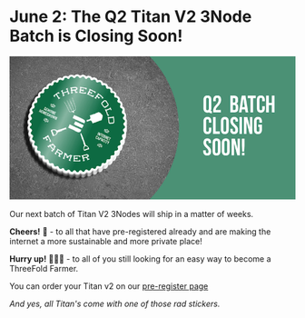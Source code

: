 # June 2: The Q2 Titan V2 3Node Batch is Closing Soon!

![](img/q2_closing_soon.png)

Our next batch of Titan V2 3Nodes will ship in a matter of weeks. 

**Cheers!** 🥂 - to all that have pre-registered already and are making the internet a more sustainable and more private place!

**Hurry up!** 🏃🏽‍♀️ - to all of you still looking for an easy way to become a ThreeFold Farmer.

You can order your Titan v2 on our [pre-register page](https://pre-register.threefold.tech/index.php?route=product/product&path=59&product_id=50)

*And yes, all Titan's come with one of those rad stickers.*
